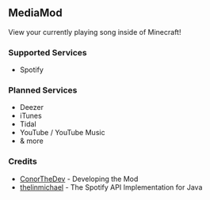## MediaMod
View your currently playing song inside of Minecraft!

### Supported Services
- Spotify

### Planned Services
- Deezer
- iTunes
- Tidal
- YouTube / YouTube Music
- & more

### Credits
- [ConorTheDev](https://twitter.com/ConorTheDev) - Developing the Mod
- [thelinmichael](https://github.com/thelinmichael) - The Spotify API Implementation for Java